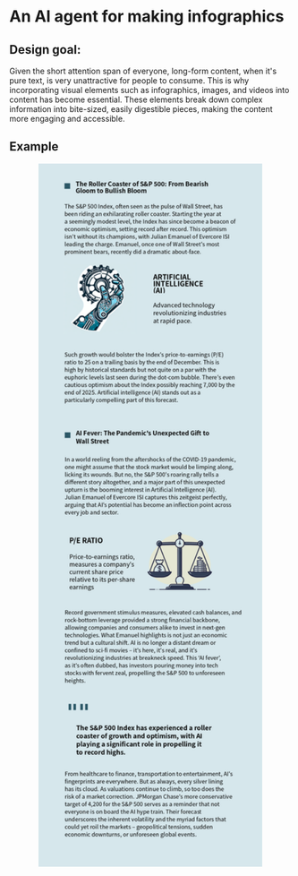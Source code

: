 # An AI agent for making infographics


## Design goal:
Given the short attention span of everyone, long-form content, when it's pure text, is very unattractive for people to consume. This is why incorporating visual elements such as infographics, images, and videos into content has become essential. These elements break down complex information into bite-sized, easily digestible pieces, making the content more engaging and accessible. 

## Example

<p align="center">
  <img src="./assets/infographics_sample.png" alt="Project Logo" width="400"/>
</p>

